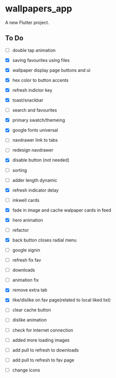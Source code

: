 # wallpapers_app

A new Flutter project.

## To Do

- [ ] double tap animation
- [x] saving favourites using files
- [x] wallpaper display page buttons and ui
- [x] hex color to button accents
- [x] refresh indictor key
- [x] toast/snackbar
- [ ] search and favourites
- [x] primary swatch/themeing
- [x] google fonts universal
- [ ] navdrawer link to tabs
- [ ] redesign navdrawer
- [x] disable button (not needed)
- [ ] sorting
- [ ] adder length dynamic
- [x] refresh indicator delay
- [ ] inkwell cards
- [x] fade in image and cache walpaper cards in feed
- [x] hero animation
- [ ] refactor
- [x] back button closes radial menu
- [ ] google signin
- [ ] refresh fix fav
- [ ] downloads
- [ ] animation fix
- [x] remove extra tab
- [x] like/dislike on fav page(related to local liked list)
- [ ] clear cache button
- [ ] dislike animation
- [ ] check for internet connection
- [ ] added more loading images
- [ ] add pull to refresh to downloads
- [ ] add pull to refresh to fav page
- [ ] change icons
 
